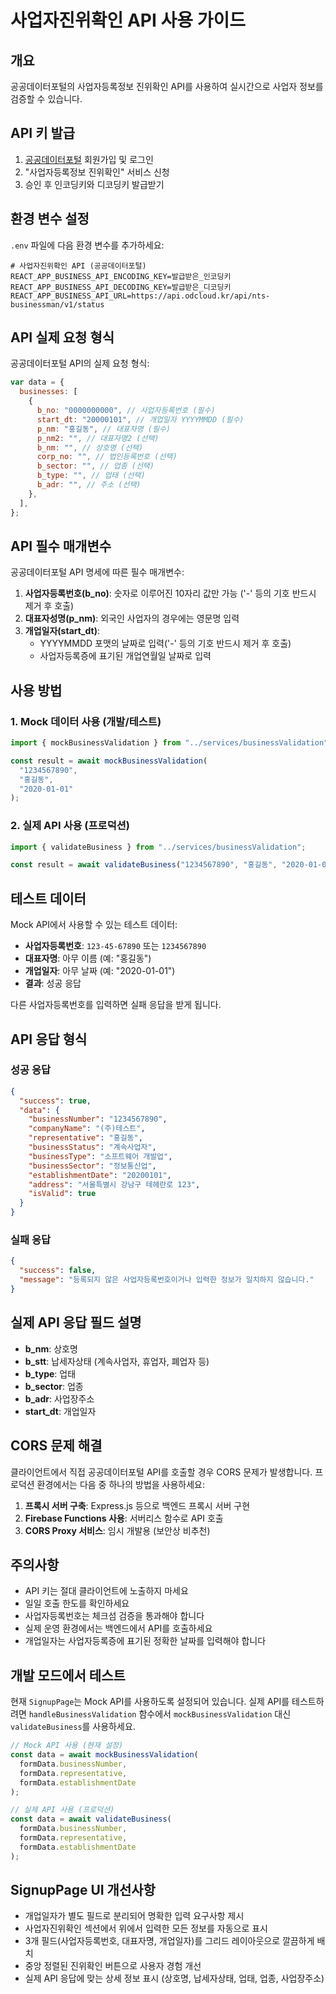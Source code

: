 # 사업자진위확인 API 사용 가이드

## 개요

공공데이터포털의 사업자등록정보 진위확인 API를 사용하여 실시간으로 사업자 정보를 검증할 수 있습니다.

## API 키 발급

1. [공공데이터포털](https://www.data.go.kr) 회원가입 및 로그인
2. "사업자등록정보 진위확인" 서비스 신청
3. 승인 후 인코딩키와 디코딩키 발급받기

## 환경 변수 설정

`.env` 파일에 다음 환경 변수를 추가하세요:

```env
# 사업자진위확인 API (공공데이터포털)
REACT_APP_BUSINESS_API_ENCODING_KEY=발급받은_인코딩키
REACT_APP_BUSINESS_API_DECODING_KEY=발급받은_디코딩키
REACT_APP_BUSINESS_API_URL=https://api.odcloud.kr/api/nts-businessman/v1/status
```

## API 실제 요청 형식

공공데이터포털 API의 실제 요청 형식:

```javascript
var data = {
  businesses: [
    {
      b_no: "0000000000", // 사업자등록번호 (필수)
      start_dt: "20000101", // 개업일자 YYYYMMDD (필수)
      p_nm: "홍길동", // 대표자명 (필수)
      p_nm2: "", // 대표자명2 (선택)
      b_nm: "", // 상호명 (선택)
      corp_no: "", // 법인등록번호 (선택)
      b_sector: "", // 업종 (선택)
      b_type: "", // 업태 (선택)
      b_adr: "", // 주소 (선택)
    },
  ],
};
```

## API 필수 매개변수

공공데이터포털 API 명세에 따른 필수 매개변수:

1. **사업자등록번호(b_no)**: 숫자로 이루어진 10자리 값만 가능 ('-' 등의 기호 반드시 제거 후 호출)
2. **대표자성명(p_nm)**: 외국인 사업자의 경우에는 영문명 입력
3. **개업일자(start_dt)**:
   - YYYYMMDD 포맷의 날짜로 입력('-' 등의 기호 반드시 제거 후 호출)
   - 사업자등록증에 표기된 개업연월일 날짜로 입력

## 사용 방법

### 1. Mock 데이터 사용 (개발/테스트)

```javascript
import { mockBusinessValidation } from "../services/businessValidation";

const result = await mockBusinessValidation(
  "1234567890",
  "홍길동",
  "2020-01-01"
);
```

### 2. 실제 API 사용 (프로덕션)

```javascript
import { validateBusiness } from "../services/businessValidation";

const result = await validateBusiness("1234567890", "홍길동", "2020-01-01");
```

## 테스트 데이터

Mock API에서 사용할 수 있는 테스트 데이터:

- **사업자등록번호**: `123-45-67890` 또는 `1234567890`
- **대표자명**: 아무 이름 (예: "홍길동")
- **개업일자**: 아무 날짜 (예: "2020-01-01")
- **결과**: 성공 응답

다른 사업자등록번호를 입력하면 실패 응답을 받게 됩니다.

## API 응답 형식

### 성공 응답

```json
{
  "success": true,
  "data": {
    "businessNumber": "1234567890",
    "companyName": "(주)테스트",
    "representative": "홍길동",
    "businessStatus": "계속사업자",
    "businessType": "소프트웨어 개발업",
    "businessSector": "정보통신업",
    "establishmentDate": "20200101",
    "address": "서울특별시 강남구 테헤란로 123",
    "isValid": true
  }
}
```

### 실패 응답

```json
{
  "success": false,
  "message": "등록되지 않은 사업자등록번호이거나 입력한 정보가 일치하지 않습니다."
}
```

## 실제 API 응답 필드 설명

- **b_nm**: 상호명
- **b_stt**: 납세자상태 (계속사업자, 휴업자, 폐업자 등)
- **b_type**: 업태
- **b_sector**: 업종
- **b_adr**: 사업장주소
- **start_dt**: 개업일자

## CORS 문제 해결

클라이언트에서 직접 공공데이터포털 API를 호출할 경우 CORS 문제가 발생합니다.
프로덕션 환경에서는 다음 중 하나의 방법을 사용하세요:

1. **프록시 서버 구축**: Express.js 등으로 백엔드 프록시 서버 구현
2. **Firebase Functions 사용**: 서버리스 함수로 API 호출
3. **CORS Proxy 서비스**: 임시 개발용 (보안상 비추천)

## 주의사항

- API 키는 절대 클라이언트에 노출하지 마세요
- 일일 호출 한도를 확인하세요
- 사업자등록번호는 체크섬 검증을 통과해야 합니다
- 실제 운영 환경에서는 백엔드에서 API를 호출하세요
- 개업일자는 사업자등록증에 표기된 정확한 날짜를 입력해야 합니다

## 개발 모드에서 테스트

현재 `SignupPage`는 Mock API를 사용하도록 설정되어 있습니다.
실제 API를 테스트하려면 `handleBusinessValidation` 함수에서
`mockBusinessValidation` 대신 `validateBusiness`를 사용하세요.

```javascript
// Mock API 사용 (현재 설정)
const data = await mockBusinessValidation(
  formData.businessNumber,
  formData.representative,
  formData.establishmentDate
);

// 실제 API 사용 (프로덕션)
const data = await validateBusiness(
  formData.businessNumber,
  formData.representative,
  formData.establishmentDate
);
```

## SignupPage UI 개선사항

- 개업일자가 별도 필드로 분리되어 명확한 입력 요구사항 제시
- 사업자진위확인 섹션에서 위에서 입력한 모든 정보를 자동으로 표시
- 3개 필드(사업자등록번호, 대표자명, 개업일자)를 그리드 레이아웃으로 깔끔하게 배치
- 중앙 정렬된 진위확인 버튼으로 사용자 경험 개선
- 실제 API 응답에 맞는 상세 정보 표시 (상호명, 납세자상태, 업태, 업종, 사업장주소)
